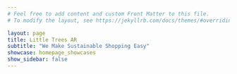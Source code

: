 ```yaml
---
# Feel free to add content and custom Front Matter to this file.
# To modify the layout, see https://jekyllrb.com/docs/themes/#overriding-theme-defaults

layout: page
title: Little Trees AR
subtitle: "We Make Sustainable Shopping Easy"
showcase: homepage_showcases
show_sidebar: false
---
```

